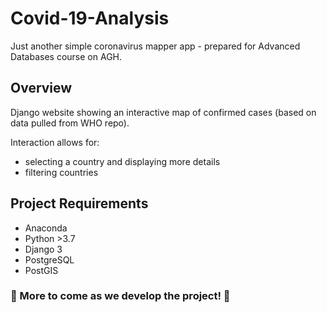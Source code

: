 # Covid-19-Analysis

Just another simple coronavirus mapper app - prepared for Advanced Databases course on AGH.


## Overview

Django website showing an interactive map of confirmed cases (based on data pulled from WHO repo).

Interaction allows for:
- selecting a country and displaying more details
- filtering countries 

## Project Requirements

- Anaconda
- Python >3.7
- Django 3
- PostgreSQL
- PostGIS

### 💪 More to come as we develop the project! 💪
